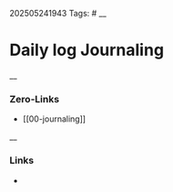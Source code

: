 202505241943
Tags: #
__
# Daily log Journaling

__
### Zero-Links
- [[00-journaling]]

__
### Links
- 

 
 